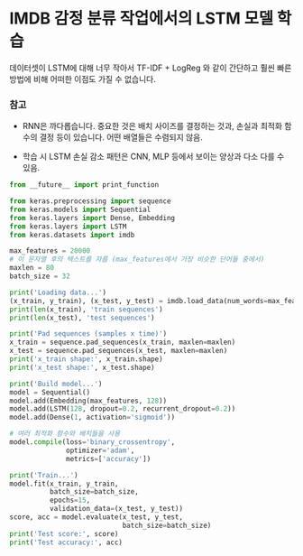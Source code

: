 # IMDB 감정 분류 작업에서의 LSTM 모델 학습

데이터셋이 LSTM에 대해 너무 작아서 TF-IDF + LogReg 와 같이 간단하고
훨씬 빠른 방법에 비해 어떠한 이점도 가질 수 없습니다.

### 참고

- RNN은 까다롭습니다. 중요한 것은 배치 사이즈를 결정하는 것과, 손실과 최적화 함수의 결정 등이 있습니다. 어떤 배열들은 수렴되지 않음.

- 학습 시 LSTM 손실 감소 패턴은 CNN, MLP 등에서 보이는 양상과 다소 다를 수 있음.

```python
from __future__ import print_function

from keras.preprocessing import sequence
from keras.models import Sequential
from keras.layers import Dense, Embedding
from keras.layers import LSTM
from keras.datasets import imdb

max_features = 20000
# 이 문자열 후의 텍스트를 자름 (max_features에서 가장 비슷한 단어들 중에서)
maxlen = 80
batch_size = 32

print('Loading data...')
(x_train, y_train), (x_test, y_test) = imdb.load_data(num_words=max_features)
print(len(x_train), 'train sequences')
print(len(x_test), 'test sequences')

print('Pad sequences (samples x time)')
x_train = sequence.pad_sequences(x_train, maxlen=maxlen)
x_test = sequence.pad_sequences(x_test, maxlen=maxlen)
print('x_train shape:', x_train.shape)
print('x_test shape:', x_test.shape)

print('Build model...')
model = Sequential()
model.add(Embedding(max_features, 128))
model.add(LSTM(128, dropout=0.2, recurrent_dropout=0.2))
model.add(Dense(1, activation='sigmoid'))

# 여러 최적화 함수와 배치들을 사용
model.compile(loss='binary_crossentropy',
              optimizer='adam',
              metrics=['accuracy'])

print('Train...')
model.fit(x_train, y_train,
          batch_size=batch_size,
          epochs=15,
          validation_data=(x_test, y_test))
score, acc = model.evaluate(x_test, y_test,
                            batch_size=batch_size)
print('Test score:', score)
print('Test accuracy:', acc)
```
